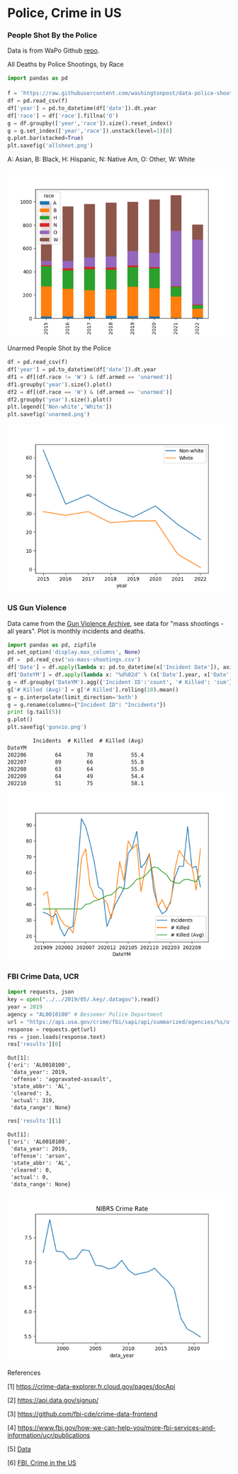 # Police, Crime in US

<a name='allshoot'/>

### People Shot By the Police

Data is from WaPo Github [repo](https://github.com/washingtonpost/data-police-shootings).

All Deaths by Police Shootings, by Race

```python
import pandas as pd

f = 'https://raw.githubusercontent.com/washingtonpost/data-police-shootings/master/fatal-police-shootings-data.csv'
df = pd.read_csv(f)
df['year'] = pd.to_datetime(df['date']).dt.year
df['race'] = df['race'].fillna('O')
g = df.groupby(['year','race']).size().reset_index()
g = g.set_index(['year','race']).unstack(level=1)[0]
g.plot.bar(stacked=True)
plt.savefig('allshoot.png')
```

A: Asian, B: Black, H: Hispanic, N: Native Am, O: Other, W: White

![](allshoot.png)

<a name='unarmed'/>

Unarmed People Shot by the Police

```python
df = pd.read_csv(f)
df['year'] = pd.to_datetime(df['date']).dt.year
df1 = df[(df.race != 'W') & (df.armed == 'unarmed')]
df1.groupby('year').size().plot()
df2 = df[(df.race == 'W') & (df.armed == 'unarmed')]
df2.groupby('year').size().plot()
plt.legend(['Non-white','White'])
plt.savefig('unarmed.png')
```

![](unarmed.png)

<a name='usgun'/>

### US Gun Violence

Data came from the [Gun Violence Archive](https://www.gunviolencearchive.org/reports),
see data for "mass shootings - all years". Plot is monthly incidents and deaths.


```python
import pandas as pd, zipfile
pd.set_option('display.max_columns', None)
df =  pd.read_csv('us-mass-shootings.csv')
df['Date'] = df.apply(lambda x: pd.to_datetime(x['Incident Date']), axis=1)
df['DateYM'] = df.apply(lambda x: "%d%02d" % (x['Date'].year, x['Date'].month), axis=1)
g = df.groupby('DateYM').agg({'Incident ID':'count', '# Killed': 'sum'})
g['# Killed (Avg)'] = g['# Killed'].rolling(10).mean()
g = g.interpolate(limit_direction='both')
g = g.rename(columns={"Incident ID": "Incidents"})
print (g.tail(5))
g.plot()
plt.savefig('gunvio.png')
```

```text
        Incidents  # Killed  # Killed (Avg)
DateYM                                     
202206         64        70            55.4
202207         89        66            55.8
202208         63        64            55.0
202209         64        49            54.4
202210         51        75            58.1
```

![](gunvio.png)

### FBI Crime Data, UCR

```python
import requests, json
key = open("../../2019/05/.key/.datagov").read()
year = 2019
agency = "AL0010100" # Bessemer Police Department
url = "https://api.usa.gov/crime/fbi/sapi/api/summarized/agencies/%s/offenses/%d/%d?api_key=%s" % (agency,year,year,key)
response = requests.get(url)
res = json.loads(response.text)
res['results'][0]
```

```text
Out[1]: 
{'ori': 'AL0010100',
 'data_year': 2019,
 'offense': 'aggravated-assault',
 'state_abbr': 'AL',
 'cleared': 3,
 'actual': 319,
 'data_range': None}
```

```python
res['results'][1]
```

```text
Out[1]: 
{'ori': 'AL0010100',
 'data_year': 2019,
 'offense': 'arson',
 'state_abbr': 'AL',
 'cleared': 0,
 'actual': 0,
 'data_range': None}
```

![](rate1.png)

References

[1] https://crime-data-explorer.fr.cloud.gov/pages/docApi

[2] https://api.data.gov/signup/

[3] https://github.com/fbi-cde/crime-data-frontend

[4] https://www.fbi.gov/how-we-can-help-you/more-fbi-services-and-information/ucr/publications

[5] [Data](https://drive.google.com/uc?export=view&id=1v1oYTeH7wQpnB-Cy1XxEKie72hpqv6GS)

[6] [FBI, Crime in the US](https://ucr.fbi.gov/crime-in-the-u.s/)

